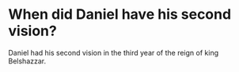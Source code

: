 # When did Daniel have his second vision?

Daniel had his second vision in the third year of the reign of king Belshazzar.
